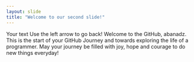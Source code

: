 ```yaml
---
layout: slide
title: "Welcome to our second slide!"
---
```

Your text
Use the left arrow to go back!
Welcome to the GitHub, abanadz.
This is the start of your GitHub Journey and towards exploring the life of a programmer.
May your journey be filled with joy, hope and courage to do new things everyday!
